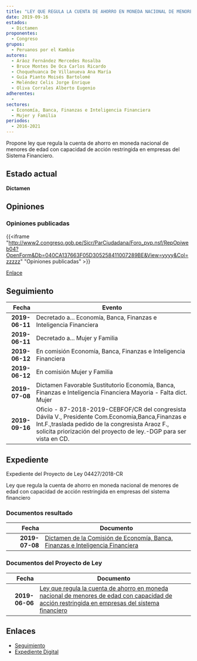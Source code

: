 ```yaml
---
title: "LEY QUE REGULA LA CUENTA DE AHORRO EN MONEDA NACIONAL DE MENORES DE EDAD CON CAPACIDAD DE ACCIÓN RESTRINGIDA EN EMPRESAS DEL SISTEMA FINANCIERO"
date: 2019-09-16
estados: 
  - Dictamen
proponentes: 
  - Congreso
grupos: 
  - Peruanos por el Kambio
autores: 
  - Aráoz Fernández Mercedes Rosalba
  - Bruce Montes De Oca Carlos Ricardo
  - Choquehuanca De Villanueva Ana María
  - Guía Pianto Moisés Bartolomé
  - Meléndez Celis Jorge Enrique
  - Oliva Corrales Alberto Eugenio
adherentes: 
  - 
sectores: 
  - Economía, Banca, Finanzas e Inteligencia Financiera
  - Mujer y Familia
periodos: 
  - 2016-2021
---
```


Propone ley que regula la cuenta de ahorro en moneda nacional de menores de edad con capacidad de acción restringida en empresas del Sistema Financiero.


## Estado actual

**Dictamen**

## Opiniones

### Opiniones publicadas

{{<iframe "http://www2.congreso.gob.pe/Sicr/ParCiudadana/Foro_pvp.nsf/RepOpiweb04?OpenForm&Db=040CA137663F05D305258411007289BE&View=yyyy&Col=zzzzz" "Opiniones publicadas" >}}

[Enlace](http://www2.congreso.gob.pe/Sicr/ParCiudadana/Foro_pvp.nsf/RepOpiweb04?OpenForm&Db=040CA137663F05D305258411007289BE&View=yyyy&Col=zzzzz)

## Seguimiento

| Fecha | Evento |
|------:|--------|
| **2019-06-11** | Decretado a... Economía, Banca, Finanzas e Inteligencia Financiera|
| **2019-06-11** | Decretado a... Mujer y Familia|
| **2019-06-12** | En comisión Economía, Banca, Finanzas e Inteligencia Financiera|
| **2019-06-12** | En comisión Mujer y Familia|
| **2019-07-08** | Dictamen Favorable Sustitutorio Economía, Banca, Finanzas e Inteligencia Financiera Mayoria - Falta dict. Mujer|
| **2019-09-16** | Oficio - 87-2018-2019-CEBFOF/CR del congresista Dávila V., Presidente Com.Economia,Banca,Finanzas e Int.F.,traslada pedido de la congresista Araoz F., solicita priorización del proyecto de ley.-DGP para ser vista en CD.|


## Expediente

Expediente del Proyecto de Ley 04427/2018-CR

Ley que regula la cuenta de ahorro en moneda nacional de menores de edad con capacidad de acción restringida en empresas del sistema financiero


### Documentos resultado

| Fecha | Documento |
|------:|--------|
| **2019-07-08** | [Dictamen de la Comisión de Economía, Banca, Finanzas e Inteligencia Financiera](http://www.leyes.congreso.gob.pe/Documentos/2016_2021/Dictamenes/Proyectos_de_Ley/04427DC09MAY20190708.pdf) |

### Documentos del Proyecto de Ley

| Fecha | Documento |
|------:|--------|
| **2019-06-06** | [Ley que regula la cuenta de ahorro en moneda nacional de menores de edad con capacidad de acción restringida en empresas del sistema financiero](http://www.leyes.congreso.gob.pe/Documentos/2016_2021/Proyectos_de_Ley_y_de_Resoluciones_Legislativas/PL0442720190606.pdf) |

## Enlaces 

- [Seguimiento](http://www2.congreso.gob.pe/Sicr/TraDocEstProc/CLProLey2016.nsf/f7fff46988ca05b1052578e100829cc7/41643534e4b8d11c05258411007c3699?OpenDocument)
- [Expediente Digital](http://www2.congreso.gob.pe/Sicr/TraDocEstProc/CLProLey2016.nsf/f7fff46988ca05b1052578e100829cc7/41643534e4b8d11c05258411007c3699?OpenDocument&Click=05257FB7005EB655.eb71d0cf91d8294e05256cdf006b5706/$Body/0.1C6C)
